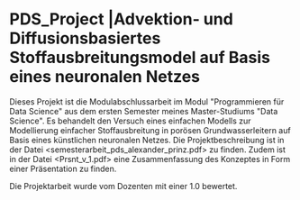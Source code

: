 # PDS_Project |Advektion- und Diffusionsbasiertes Stoffausbreitungsmodel auf Basis eines neuronalen Netzes

Dieses Projekt ist die Modulabschlussarbeit im Modul "Programmieren für Data Science" aus dem ersten Semester meines Master-Studiums "Data Science".
Es behandelt den Versuch eines einfachen Modells zur Modellierung einfacher Stoffausbreitung in porösen Grundwasserleitern auf Basis eines künstlichen neuronalen Netzes.
Die Projektbeschreibung ist in der Datei <semesterarbeit_pds_alexander_prinz.pdf> zu finden.
Zudem ist in der Datei <Prsnt_v_1.pdf> eine Zusammenfassung des Konzeptes in Form einer Präsentation zu finden.

Die Projektarbeit wurde vom Dozenten mit einer 1.0 bewertet.
